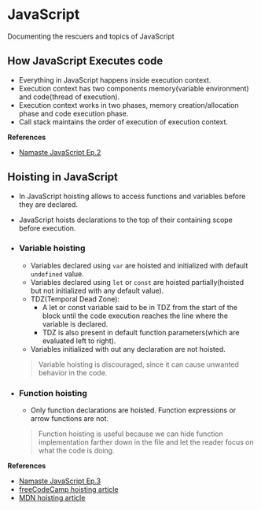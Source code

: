 # JavaScript

Documenting the rescuers and topics of JavaScript

## How JavaScript Executes code

- Everything in JavaScript happens inside execution context.
- Execution context has two components memory(variable environment) and code(thread of execution).
- Execution context works in two phases, memory creation/allocation phase and code execution phase.
- Call stack maintains the order of execution of execution context.
  
__References__

- [Namaste JavaScript Ep.2](https://youtu.be/iLWTnMzWtj4)

## Hoisting in JavaScript

- In JavaScript hoisting allows to access functions and variables before they are declared.
- JavaScript hoists declarations to the top of their containing scope before execution.

- ### Variable hoisting

  - Variables declared using `var` are hoisted and initialized with default `undefined` value.
  - Variables declared using `let` or `const` are hoisted partially(hoisted but not initialized with any default value).
  - TDZ(Temporal Dead Zone):
    - A let or const variable said to be in TDZ from the start of the block until the code execution reaches the line where the variable is declared.
    - TDZ is also present in default function parameters(which are evaluated left to right).
  - Variables initialized with out any declaration are not hoisted.

  > Variable hoisting is discouraged, since it can cause unwanted behavior in the code.

- ### Function hoisting

  - Only function declarations are hoisted. Function expressions or arrow functions are not.

  > Function hoisting is useful because we can hide function implementation farther down in the file and let the reader focus on what the code is doing.

__References__

- [Namaste JavaScript Ep.3](https://youtu.be/Fnlnw8uY6jo)
- [freeCodeCamp hoisting article](https://www.freecodecamp.org/news/what-is-hoisting-in-javascript/)
- [MDN hoisting article](https://developer.mozilla.org/en-US/docs/Glossary/Hoisting)